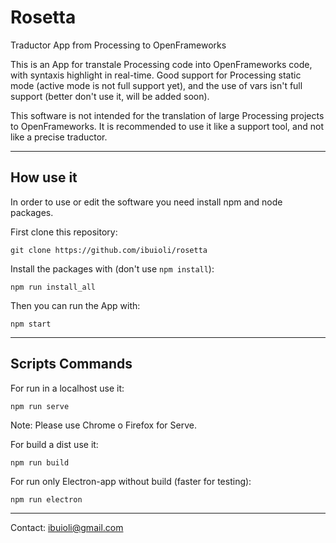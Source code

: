 # Rosetta
Traductor App from Processing to OpenFrameworks

This is an App for transtale Processing code into OpenFrameworks code, with syntaxis highlight in real-time. Good support for Processing static mode (active mode is not full support yet), and the use of vars isn't full support (better don't use it, will be added soon).

This software is not intended for the translation of large Processing projects to OpenFrameworks. It is recommended to use it like a support tool, and not like a precise traductor.

---

## How use it

In order to use or edit the software you need install npm and node packages.

First clone this repository:

```
git clone https://github.com/ibuioli/rosetta
```

Install the packages with (don't use ```npm install```):

```
npm run install_all
```

Then you can run the App with:

```
npm start
```

---

## Scripts Commands

For run in a localhost use it:

```
npm run serve
```
Note: Please use Chrome o Firefox for Serve.

For build a dist use it:

```
npm run build
```

For run only Electron-app without build (faster for testing):

```
npm run electron
```

---
Contact: ibuioli@gmail.com
